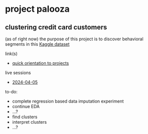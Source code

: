 # project palooza 
## clustering credit card customers

(as of right now) the purpose of this project is to discover behavioral segments in this [Kaggle dataset](https://www.kaggle.com/datasets/arjunbhasin2013/ccdata)

link(s)

- [quick orientation to projects](https://docs.google.com/document/d/1SpxzCC3kJXzVZJShAQ7FxbImlLW-ht7gpwl5rOHls50/edit?usp=sharing)

live sessions

- [2024-04-05](https://drive.google.com/drive/folders/1ahFbK7ye1ZUSD8rR8x0ObCLpUPqL5mG4?usp=sharing)

to-do:

- complete regression based data imputation experiment
- continue EDA
- ...?
- find clusters
- interpret clusters
- ...?

